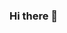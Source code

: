 ### Hi there 👋

<!--
**Cicko/cicko** is a ✨ _special_ ✨ repository because its `README.md` (this file) appears on your GitHub profile.

Here are some ideas to get you started:

- 🔭 I’m currently working on
  - Side projects as an Interactive Learning Platform for Coding
  - Games inspired on agar.io with an educational point about Chemistry and Physics
  - Tools for musicians
  - Finishing some VR projects
  
- 🌱 I’m currently learning 
  - Docker containerization
  - Java Backend
  - Some JS Fullstack frameworks such Blitzjs
  
- 👯 I’m looking to collaborate on 
  - Big projects such the Chromium Browser. I already started an improvement I hope to PR soon
  
- 💬 Ask me about 
  - Web and Apps development
  - Game development
  - Piano playing
  
- 📫 How to reach me: 
  - Mail: rudolfcickodev@gmail.com
  - Instagram: @rcicko_music
  - Twitter: @rudolfcicko2
  - YouTube: Rudolf Cicko Music
  - Facebook: Rudolf Cicko
- 😄 Pronouns: He/Him
- ⚡ Fun fact: In Spain they call me the Czech guy, in Czechia they call me the Spanish guy.
